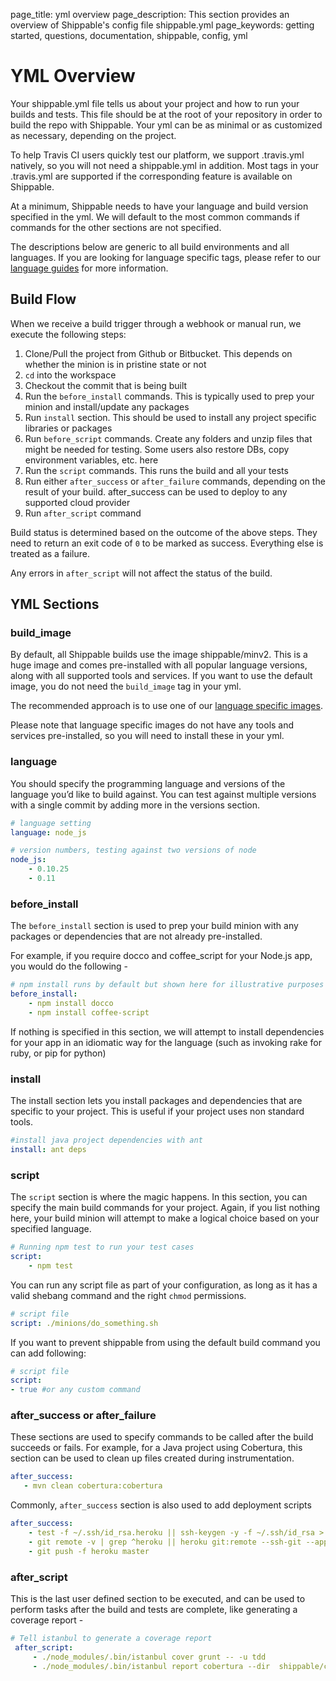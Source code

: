 page_title: yml overview
page_description: This section provides an overview of Shippable's config file shippable.yml
page_keywords: getting started, questions, documentation, shippable, config, yml

# YML Overview

Your shippable.yml file tells us about your project and how to run your
builds and tests. This file should be at the root of your repository in
order to build the repo with Shippable. Your yml can be as minimal or as
customized as necessary, depending on the project.

To help Travis CI users quickly test our platform, we support
.travis.yml natively, so you will not need a shippable.yml in addition.
Most tags in your .travis.yml are supported if the corresponding feature
is available on Shippable.

At a minimum, Shippable needs to have your language and build version
specified in the yml. We will default to the most common commands if
commands for the other sections are not specified.

The descriptions below are generic to all build environments and all
languages. If you are looking for language specific tags, please refer
to our [language guides](languages/index.html) for more information.

## Build Flow

When we receive a build trigger through a webhook or manual run, we
execute the following steps:

1.  Clone/Pull the project from Github or Bitbucket. This depends on
    whether the minion is in pristine state or not
2.  `cd` into the workspace
3.  Checkout the commit that is being built
4.  Run the `before_install` commands. This is typically used to prep
    your minion and install/update any packages
5.  Run `install` section. This should be used to install any project
    specific libraries or packages
6.  Run `before_script` commands. Create any folders and unzip files
    that might be needed for testing. Some users also restore DBs, copy
    environment variables, etc. here
7.  Run the `script` commands. This runs the build and all your tests
8.  Run either `after_success` or `after_failure` commands, depending on
    the result of your build. after\_success can be used to deploy to
    any supported cloud provider
9.  Run `after_script` command

Build status is determined based on the outcome of the above steps. They
need to return an exit code of `0` to be marked as success. Everything
else is treated as a failure.

Any errors in `after_script` will not affect the status of the build.

## YML Sections

### build_image

By default, all Shippable builds use the image shippable/minv2. This is
a huge image and comes pre-installed with all popular language versions,
along with all supported tools and services. If you want to use the
default image, you do not need the `build_image` tag in your yml.

The recommended approach is to use one of our [language specific
images](languages/images.md).

Please note that language specific images do not have any tools and services pre-installed, so you will need to install these in your yml.

### language

You should specify the programming language and versions of the language
you’d like to build against. You can test against multiple versions with
a single commit by adding more in the versions section.

```yml
# language setting
language: node_js

# version numbers, testing against two versions of node
node_js:
    - 0.10.25
    - 0.11
```

### before_install

The `before_install` section is used to prep your build minion with any
packages or dependencies that are not already pre-installed.

For example, if you require docco and coffee\_script for your Node.js
app, you would do the following -

```yml
# npm install runs by default but shown here for illustrative purposes
before_install:
    - npm install docco
    - npm install coffee-script
```

If nothing is specified in this section, we will attempt to install
dependencies for your app in an idiomatic way for the language (such as
invoking rake for ruby, or pip for python)

### install

The install section lets you install packages and dependencies that are
specific to your project. This is useful if your project uses non
standard tools.

```yml
#install java project dependencies with ant
install: ant deps
```

### script

The `script` section is where the magic happens. In this section, you
can specify the main build commands for your project. Again, if you list
nothing here, your build minion will attempt to make a logical choice
based on your specified language.

```yml
# Running npm test to run your test cases
script:
    - npm test
```

You can run any script file as part of your configuration, as long as it
has a valid shebang command and the right `chmod` permissions.

```yml
# script file
script: ./minions/do_something.sh
```

If you want to prevent shippable from using the default build command
you can add following:

```yml
# script file
script:
- true #or any custom command
```

### after_success or after_failure

These sections are used to specify commands to be called after the build
succeeds or fails. For example, for a Java project using Cobertura, this
section can be used to clean up files created during instrumentation.

```yml
after_success:
   - mvn clean cobertura:cobertura
```

Commonly, `after_success` section is also used to add deployment scripts

```yaml
after_success:
    - test -f ~/.ssh/id_rsa.heroku || ssh-keygen -y -f ~/.ssh/id_rsa > ~/.ssh/id_rsa.heroku && heroku keys:add ~/.ssh/id_rsa.heroku
    - git remote -v | grep ^heroku || heroku git:remote --ssh-git --app $APP_NAME
    - git push -f heroku master
```

### after_script

This is the last user defined section to be executed, and can be used to
perform tasks after the build and tests are complete, like generating a
coverage report -

```yml
# Tell istanbul to generate a coverage report
 after_script:
     - ./node_modules/.bin/istanbul cover grunt -- -u tdd
     - ./node_modules/.bin/istanbul report cobertura --dir  shippable/codecoverage/
```

